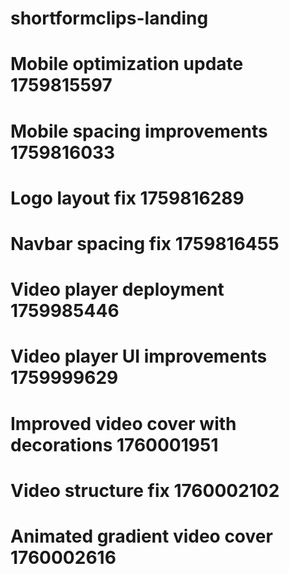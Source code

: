 # shortformclips-landing
# Mobile optimization update 1759815597
# Mobile spacing improvements 1759816033
# Logo layout fix 1759816289
# Navbar spacing fix 1759816455
# Video player deployment 1759985446
# Video player UI improvements 1759999629
# Improved video cover with decorations 1760001951
# Video structure fix 1760002102
# Animated gradient video cover 1760002616
